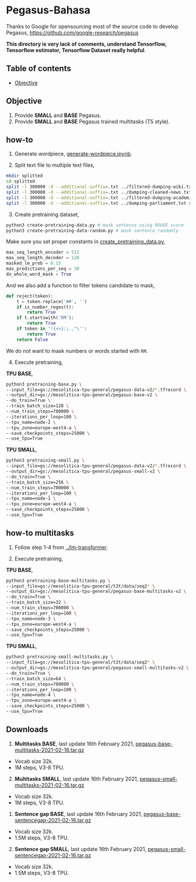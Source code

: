 # Pegasus-Bahasa

Thanks to Google for opensourcing most of the source code to develop Pegasus, https://github.com/google-research/pegasus

**This directory is very lack of comments, understand Tensorflow, Tensorflow estimator, Tensorflow Dataset really helpful**.

## Table of contents
  * [Objective](#objective)

## Objective

1. Provide **SMALL** and **BASE** Pegasus.
1. Provide **SMALL** and **BASE** Pegasus trained multitasks (T5 style).

## how-to

1. Generate wordpiece, [generate-wordpiece.ipynb](generate-wordpiece.ipynb).

2. Split text file to multiple text files,

```bash
mkdir splitted
cd splitted
split -l 300000 -d --additional-suffix=.txt ../filtered-dumping-wiki.txt splitted-wiki
split -l 300000 -d --additional-suffix=.txt ../dumping-cleaned-news.txt splitted-news
split -l 300000 -d --additional-suffix=.txt ../filtered-dumping-academia.txt splitted-academia
split -l 300000 -d --additional-suffix=.txt ../dumping-parliament.txt splitted-parliament
```

3. Create pretraining dataset,

```bash
python3 create-pretraining-data.py # mask sentence using ROUGE score
python3 create-pretraining-data-random.py # mask sentence randomly
```

Make sure you set proper constants in [create_pretraining_data.py](create_pretraining.py),

```python
max_seq_length_encoder = 512
max_seq_length_decoder = 128
masked_lm_prob = 0.15
max_predictions_per_seq = 30
do_whole_word_mask = True
```

And we also add a function to filter tokens candidate to mask,

```python
def reject(token):
    t = token.replace('##', '')
    if is_number_regex(t):
        return True
    if t.startswith('RM'):
        return True
    if token in '!{<>}:;.,"\'':
        return True
    return False
```

We do not want to mask numbers or words started with `RM`.

4. Execute pretraining,

**TPU BASE**,

```bash
python3 pretraining-base.py \
--input_file=gs://mesolitica-tpu-general/pegasus-data-v2/*.tfrecord \
--output_dir=gs://mesolitica-tpu-general/pegasus-base-v2 \
--do_train=True \
--train_batch_size=128 \
--num_train_steps=700000 \
--iterations_per_loop=100 \
--tpu_name=node-2 \
--tpu_zone=europe-west4-a \
--save_checkpoints_steps=25000 \
--use_tpu=True
```

**TPU SMALL**,

```bash
python3 pretraining-small.py \
--input_file=gs://mesolitica-tpu-general/pegasus-data-v2/*.tfrecord \
--output_dir=gs://mesolitica-tpu-general/pegasus-small-v2 \
--do_train=True \
--train_batch_size=256 \
--num_train_steps=700000 \
--iterations_per_loop=100 \
--tpu_name=node-1 \
--tpu_zone=europe-west4-a \
--save_checkpoints_steps=25000 \
--use_tpu=True
```

## how-to multitasks

1. Follow step 1-4 from [../lm-transformer](../lm-transformer).

2. Execute pretraining,

**TPU BASE**,

```bash
python3 pretraining-base-multitasks.py \
--input_file=gs://mesolitica-tpu-general/t2t/data/seq2* \
--output_dir=gs://mesolitica-tpu-general/pegasus-base-multitasks-v2 \
--do_train=True \
--train_batch_size=32 \
--num_train_steps=700000 \
--iterations_per_loop=100 \
--tpu_name=node-3 \
--tpu_zone=europe-west4-a \
--save_checkpoints_steps=25000 \
--use_tpu=True
```

**TPU SMALL**,

```bash
python3 pretraining-small-multitasks.py \
--input_file=gs://mesolitica-tpu-general/t2t/data/seq2* \
--output_dir=gs://mesolitica-tpu-general/pegasus-small-multitasks-v2 \
--do_train=True \
--train_batch_size=64 \
--num_train_steps=700000 \
--iterations_per_loop=100 \
--tpu_name=node-4 \
--tpu_zone=europe-west4-a \
--save_checkpoints_steps=25000 \
--use_tpu=True
```

## Downloads

1. **Multitasks BASE**, last update 16th February 2021, [pegasus-base-multitasks-2021-02-16.tar.gz](https://f000.backblazeb2.com/file/malaya-model/bert-bahasa/pegasus-base-multitasks-2021-02-16.tar.gz)

  - Vocab size 32k.
  - 1M steps, V3-8 TPU.

2. **Multitasks SMALL**, last update 16th February 2021, [pegasus-small-multitasks-2021-02-16.tar.gz](https://f000.backblazeb2.com/file/malaya-model/bert-bahasa/pegasus-base-multitasks-2021-02-16.tar.gz)

  - Vocab size 32k.
  - 1M steps, V3-8 TPU.

1. **Sentence gap BASE**, last update 16th February 2021, [pegasus-base-sentencegap-2021-02-16.tar.gz](https://f000.backblazeb2.com/file/malaya-model/bert-bahasa/pegasus-base-multitasks-2021-02-16.tar.gz)

  - Vocab size 32k.
  - 1.5M steps, V3-8 TPU.

2. **Sentence gap SMALL**, last update 16th February 2021, [pegasus-small-sentencegap-2021-02-16.tar.gz](https://f000.backblazeb2.com/file/malaya-model/bert-bahasa/pegasus-base-multitasks-2021-02-16.tar.gz)

  - Vocab size 32k.
  - 1.5M steps, V3-8 TPU.
